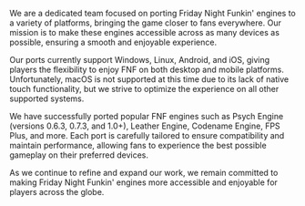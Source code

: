 We are a dedicated team focused on porting Friday Night Funkin' engines to a variety of platforms, bringing the game closer to fans everywhere. Our mission is to make these engines accessible across as many devices as possible, ensuring a smooth and enjoyable experience.

Our ports currently support Windows, Linux, Android, and iOS, giving players the flexibility to enjoy FNF on both desktop and mobile platforms. Unfortunately, macOS is not supported at this time due to its lack of native touch functionality, but we strive to optimize the experience on all other supported systems.

We have successfully ported popular FNF engines such as Psych Engine (versions 0.6.3, 0.7.3, and 1.0+), Leather Engine, Codename Engine, FPS Plus, and more. Each port is carefully tailored to ensure compatibility and maintain performance, allowing fans to experience the best possible gameplay on their preferred devices.

As we continue to refine and expand our work, we remain committed to making Friday Night Funkin' engines more accessible and enjoyable for players across the globe.
